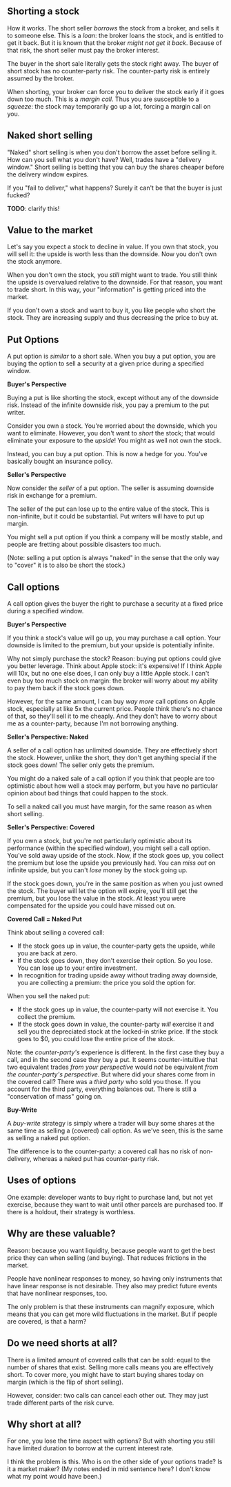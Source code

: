 ## Shorting a stock

How it works. The short seller _borrows_ the stock from a broker, and
sells it to someone else. This is a _loan_: the broker loans the stock,
and is entitled to get it back. But it is known that the broker _might
not get it back_. Because of that risk, the short seller must pay the
broker interest.

The buyer in the short sale literally gets the stock right away. The
buyer of short stock has no counter-party risk. The counter-party risk
is entirely assumed by the broker.

When shorting, your broker can force you to deliver the stock early if
it goes down too much. This is a _margin call_. Thus you are susceptible
to a _squeeze_: the stock may temporarily go up a lot, forcing a margin
call on you.

## Naked short selling

"Naked" short selling is when you don't borrow the asset before selling
it. How can you sell what you don't have? Well, trades have a "delivery
window." Short selling is betting that you can buy the shares cheaper
before the delivery window expires.

If you "fail to deliver," what happens? Surely it can't be that the
buyer is just fucked?

**TODO**: clarify this!

## Value to the market

Let's say you expect a stock to decline in value. If you own that stock,
you will sell it: the upside is worth less than the downside. Now you
don't own the stock anymore.

When you don't own the stock, you _still_ might want to trade. You still
think the upside is overvalued relative to the downside. For that
reason, you want to trade short. In this way, your "information" is
getting priced into the market.

If you don't own a stock and want to buy it, you like people who short
the stock. They are increasing supply and thus decreasing the price to
buy at.

## Put Options

A put option is _similar_ to a short sale. When you buy a put option,
you are buying the option to sell a security at a given price during a
specified window.

**Buyer's Perspective**

Buying a put is like shorting the stock, except without any of the
downside risk. Instead of the infinite downside risk, you pay a
premium to the put writer.

Consider you own a stock. You're worried about the downside, which you
want to eliminate. However, you don't want to _short_ the stock; that
would eliminate your exposure to the _upside_! You might as well not own
the stock.

Instead, you can buy a put option. This is now a hedge for you. You've
basically bought an insurance policy.

**Seller's Perspective**

Now consider the _seller_ of a put option. The seller is assuming
downside risk in exchange for a premium.

The seller of the put can lose up to the entire value of the stock. This
is non-infinite, but it could be substantial. Put writers will have to
put up margin.

You might sell a put option if you think a company will be mostly
stable, and people are fretting about possible disasters too much.

(Note: selling a put option is always "naked" in the sense that the only
way to "cover" it is to also be short the stock.)

## Call options

A call option gives the buyer the right to purchase a security at a
fixed price during a specified window.

**Buyer's Perspective**

If you think a stock's value will go up, you may purchase a call option.
Your downside is limited to the premium, but your upside is potentially
infinite.

Why not simply purchase the stock? Reason: buying put options could give
you better leverage. Think about Apple stock: it's expensive! If I think
Apple will 10x, but no one else does, I can only buy a little Apple
stock. I can't even buy too much stock on margin: the broker will worry
about my ability to pay them back if the stock goes down.

However, for the same amount, I can buy _way more_ call options on Apple
stock, especially at like 5x the current price. People think there's no
chance of that, so they'll sell it to me cheaply. And they don't have to
worry about me as a counter-party, because I'm not borrowing anything.

**Seller's Perspective: Naked**

A seller of a call option has unlimited downside. They are effectively
short the stock. However, unlike the short, they don't get anything
special if the stock goes down! The seller only gets the premium.

You might do a naked sale of a call option if you think that people are
too optimistic about how well a stock may perform, but you have no
particular opinion about bad things that could happen to the stock.

To sell a naked call you must have margin, for the same reason as when
short selling.

**Seller's Perspective: Covered**

If you own a stock, but you're not particularly optimistic about its
performance (within the specified window), you might sell a call option.
You've sold away upside of the stock. Now, if the stock goes up, you
collect the premium but lose the upside you previously had. You can
_miss out_ on infinite upside, but you can't _lose_ money by the stock
going up.

If the stock goes down, you're in the same position as when you just
owned the stock. The buyer will let the option will expire, you'll still
get the premium, but you lose the value in the stock. At least you were
compensated for the upside you could have missed out on.

**Covered Call = Naked Put**

Think about selling a covered call:

- If the stock goes up in value, the counter-party gets the upside,
  while you are back at zero.
- If the stock goes down, they don't exercise their option. So you lose.
  You can lose up to your entire investment.
- In recognition for trading upside away without trading away downside,
  you are collecting a premium: the price you sold the option for.

When you sell the naked put:

- If the stock goes up in value, the counter-party will not exercise it.
  You collect the premium.
- If the stock goes down in value, the counter-party _will_ exercise it
  and sell you the depreciated stock at the locked-in strike price. If
  the stock goes to $0, you could lose the entire price of the stock.

Note: the _counter-party's_ experience is different. In the first case
they buy a call, and in the second case they buy a put. It seems
counter-intuitive that two equivalent trades _from your perspective_
would _not_ be equivalent _from the counter-party's perspective_. But
where did your shares come from in the covered call? There was a _third
party_ who sold you those. If you account for the third party,
everything balances out. There is still a "conservation of mass" going
on.

**Buy-Write**

A _buy-write_ strategy is simply where a trader will buy some shares at
the same time as selling a (covered) call option. As we've seen, this is
the same as selling a naked put option.

The difference is to the counter-party: a covered call has no risk of
non-delivery, whereas a naked put has counter-party risk.

## Uses of options

One example: developer wants to buy right to purchase land, but not
yet exercise, because they want to wait until other parcels are
purchased too. If there is a holdout, their strategy is worthless.

## Why are these valuable?

Reason: because you want liquidity, because people want to get the
best price they can when selling (and buying). That reduces frictions
in the market.

People have nonlinear responses to money, so having only instruments
that have linear response is not desirable. They also may predict
future events that have nonlinear responses, too.

The only problem is that these instruments can magnify exposure, which
means that you can get more wild fluctuations in the market. But if
people are covered, is that a harm?

## Do we need shorts at all?

There is a limited amount of covered calls that can be sold: equal to
the number of shares that exist. Selling more calls means you are
effectively short. To cover more, you might have to start buying
shares today on margin (which is the flip of short selling).

However, consider: two calls can cancel each other out. They may just
trade different parts of the risk curve.

## Why short at all?

For one, you lose the time aspect with options? But with shorting you
still have limited duration to borrow at the current interest rate.

I think the problem is this. Who is on the other side of your options
trade? Is it a market maker? (My notes ended in mid sentence here? I
don't know what my point would have been.)

